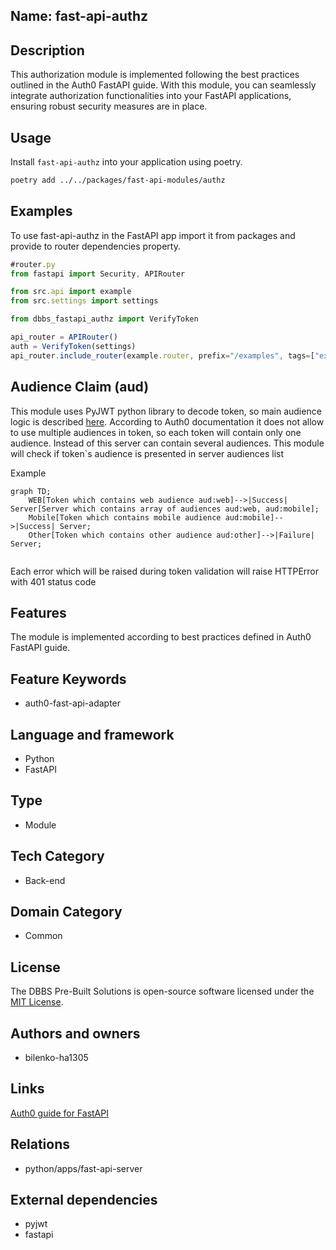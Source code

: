 ## Name: fast-api-authz

## Description

This authorization module is implemented following the best practices outlined in the Auth0 FastAPI guide. With this module, you can seamlessly integrate authorization functionalities into your FastAPI applications, ensuring robust security measures are in place.

## Usage

Install `fast-api-authz` into your application using poetry.

```bash
poetry add ../../packages/fast-api-modules/authz
```

## Examples

To use fast-api-authz in the FastAPI app import it from packages and provide to router dependencies property.

```ts
#router.py
from fastapi import Security, APIRouter

from src.api import example
from src.settings import settings

from dbbs_fastapi_authz import VerifyToken

api_router = APIRouter()
auth = VerifyToken(settings)
api_router.include_router(example.router, prefix="/examples", tags=["example"], dependencies=[Security(auth.verify)])
```

## Audience Claim (aud)

This module uses PyJWT python library to decode token, so main audience logic is described [here](https://github.com/jpadilla/pyjwt/blob/master/docs/usage.rst#audience-claim-aud).
According to Auth0 documentation it does not allow to use multiple audiences in token, so each token will contain only one audience.
Instead of this server can contain several audiences. This module will check if token`s audience is presented in server audiences list

Example
```mermaid
graph TD;
    WEB[Token which contains web audience aud:web]-->|Success| Server[Server which contains array of audiences aud:web, aud:mobile];
    Mobile[Token which contains mobile audience aud:mobile]-->|Success| Server;
    Other[Token which contains other audience aud:other]-->|Failure| Server;
 
```

Each error which will be raised during token validation will raise HTTPError with 401 status code

## Features

The module is implemented according to best practices defined in Auth0 FastAPI guide. 

## Feature Keywords

- auth0-fast-api-adapter

## Language and framework

- Python
- FastAPI

## Type

- Module

## Tech Category

- Back-end

## Domain Category

- Common

## License

The DBBS Pre-Built Solutions is open-source software licensed under the [MIT License](LICENSE).

## Authors and owners

- bilenko-ha1305

## Links

[Auth0 guide for FastAPI](https://auth0.com/blog/build-and-secure-fastapi-server-with-auth0/#Set-Up-an-Auth0-API)

## Relations

- python/apps/fast-api-server

## External dependencies

- pyjwt
- fastapi
